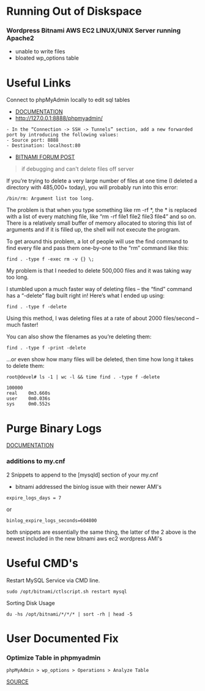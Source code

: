 # Running Out of Diskspace 
### Wordpress Bitnami AWS EC2 LINUX/UNIX Server running Apache2
- unable to write files
- bloated wp_options table 

# Useful Links

Connect to phpMyAdmin locally to edit sql tables
* [DOCUMENTATION](https://docs.bitnami.com/virtual-machine/faq/get-started/access-phpmyadmin/)
* http://127.0.0.1:8888/phpmyadmin/ 

```
- In the “Connection -> SSH -> Tunnels” section, add a new forwarded port by introducing the following values:
- Source port: 8888
- Destination: localhost:80
```
* [BITNAMI FORUM POST](https://community.bitnami.com/t/something-taking-up-space-and-growing/64532)

> if debugging and can't delete files off server

If you’re trying to delete a very large number of files at one time (I deleted a directory with 485,000+ today), you will probably run into this error:

```
/bin/rm: Argument list too long.
```

The problem is that when you type something like rm -rf *, the * is replaced with a list of every matching file, like “rm -rf file1 file2 file3 file4” and so on. There is a relatively small buffer of memory allocated to storing this list of arguments and if it is filled up, the shell will not execute the program.

To get around this problem, a lot of people will use the find command to find every file and pass them one-by-one to the “rm” command like this:

```
find . -type f -exec rm -v {} \;
```

My problem is that I needed to delete 500,000 files and it was taking way too long.

I stumbled upon a much faster way of deleting files – the “find” command has a “-delete” flag built right in! Here’s what I ended up using:

```
find . -type f -delete
```

Using this method, I was deleting files at a rate of about 2000 files/second – much faster!

You can also show the filenames as you’re deleting them:

```
find . -type f -print -delete
```

…or even show how many files will be deleted, then time how long it takes to delete them:

```
root@devel# ls -1 | wc -l && time find . -type f -delete
```

```
100000
real    0m3.660s
user    0m0.036s
sys     0m0.552s
```
# Purge Binary Logs
[DOCUMENTATION](https://dev.mysql.com/doc/refman/5.6/en/purge-binary-logs.html)
### additions to my.cnf
2 Snippets to append to the [mysqld] section of your my.cnf
* bitnami addressed the binlog issue with their newer AMI's
``` 
expire_logs_days = 7
```
or
```
binlog_expire_logs_seconds=604800
```
both snippets are essentially the same thing, the latter of the 2 above is the newest included in the new bitnami aws ec2 wordpress AMI's
# Useful CMD's

Restart MySQL Service via CMD line.
 
```
sudo /opt/bitnami/ctlscript.sh restart mysql
```

Sorting Disk Usage

```
du -hs /opt/bitnami/*/*/* | sort -rh | head -5
```

# User Documented Fix
### Optimize Table in phpmyadmin
```
phpMyAdmin > wp_options > Operations > Analyze Table
```
[SOURCE](https://pixl.my/fixed-wp_options-table-is-huge-for-no-reason/)

